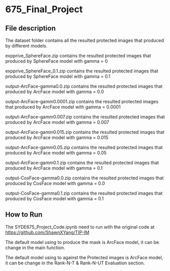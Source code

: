 # 675_Final_Project

File description
--------------------------------------------------------------------------------------------------------------------
The dataset folder contains all the resulted protected images that produced by different models.

expprive_SphereFace.zip contains the resulted protected images that produced by SphereFace model with gamma = 0

expprive_SphereFace_0.1.zip contains the resulted protected images that produced by SphereFace model with gamma = 0.1

output-ArcFace-gamma0.0.zip contains the resulted protected images that produced by ArcFace model with gamma = 0.0

output-ArcFace-gamm0.0001.zip contains the resulted protected images that produced by ArcFace model with gamma = 0.0001

output-ArcFace-gamm0.007.zip contains the resulted protected images that produced by ArcFace model with gamma = 0.007

output-ArcFace-gamm0.015.zip contains the resulted protected images that produced by ArcFace model with gamma = 0.015

output-ArcFace-gamm0.05.zip contains the resulted protected images that produced by ArcFace model with gamma = 0.05

output-ArcFace-gamm0.1.zip contains the resulted protected images that produced by ArcFace model with gamma = 0.1

output-CosFace-gamma0.0.zip contains the resulted protected images that produced by CosFace model with gamma = 0.0

output-CosFace-gamma0.1.zip contains the resulted protected images that produced by CosFace model with gamma = 0.1

How to Run
--------------------------------------------------------------------------------------------------------------------
The SYDE675_Project_Code.ipynb need to run with the original code at https://github.com/ShawnXYang/TIP-IM

The default model using to produce the mask is ArcFace model, it can be change in the main function.

The default model using to against the Protected images is ArcFace model, it can be change in the Rank-N-T & Rank-N-UT Evaluation section.
